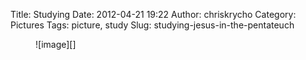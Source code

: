 Title: Studying
Date: 2012-04-21 19:22
Author: chriskrycho
Category: Pictures
Tags: picture, study
Slug: studying-jesus-in-the-pentateuch

<figure class="vertical">
![image][]
</figure>

  [image]: http://www.chriskrycho.com/family/files/2012/04/wpid-IMG_20120421_191801.jpg
    "studying"
